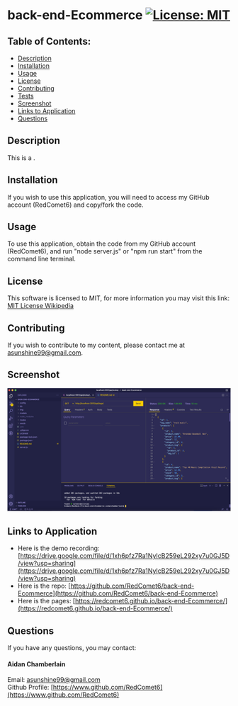 # back-end-Ecommerce [![License: MIT](https://img.shields.io/badge/License-MIT-yellow.svg)](https://opensource.org/licenses/MIT)

## Table of Contents:

-   [Description](./README.md#description)
-   [Installation](./README.md#installation)
-   [Usage](./README.md#usage)
-   [License](./README.md#license)
-   [Contributing](./README.md#contributing)
-   [Tests](./README.md#tests)
-   [Screenshot](./README.md#screenshot)
-   [Links to Application](./README.md#links-to-application)
-   [Questions](./README.md#questions)

## Description

This is a .

## Installation

If you wish to use this application, you will need to access my GitHub account (RedComet6) and copy/fork the code.

## Usage

To use this application, obtain the code from my GitHub account (RedComet6), and run "node server.js" or "npm run start" from the command line terminal.

## License

This software is licensed to MIT, for more information you may visit this link:
[MIT License Wikipedia](https://en.wikipedia.org/wiki/MIT_License)

## Contributing

If you wish to contribute to my content, please contact me at asunshine99@gmail.com.

## Screenshot

![](./img/aidan-chamberlain-backend-ecommerce.png)

## Links to Application

-   Here is the demo recording: [https://drive.google.com/file/d/1xh6pfz7Ra1NyIcB259eL292xy7u0GJ5D/view?usp=sharing](https://drive.google.com/file/d/1xh6pfz7Ra1NyIcB259eL292xy7u0GJ5D/view?usp=sharing)
-   Here is the repo: [https://github.com/RedComet6/back-end-Ecommerce](https://github.com/RedComet6/back-end-Ecommerce)
-   Here is the pages: [https://redcomet6.github.io/back-end-Ecommerce/](https://redcomet6.github.io/back-end-Ecommerce/)

## Questions

If you have any questions, you may contact:

#### Aidan Chamberlain

Email: asunshine99@gmail.com  
Github Profile: [https://www.github.com/RedComet6](https://www.github.com/RedComet6)

